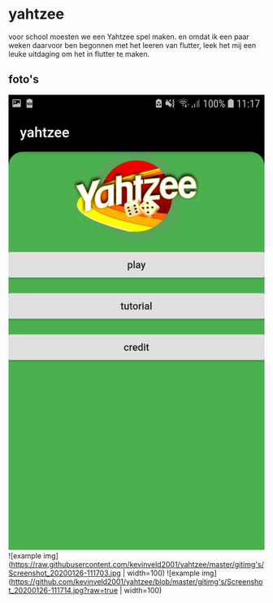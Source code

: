 # yahtzee

voor school moesten we een Yahtzee spel maken.
en omdat ik een paar weken daarvoor ben begonnen met het leeren van flutter, leek het mij een leuke uitdaging om het in flutter te maken.

## foto's

![example img](https://github.com/kevinveld2001/yahtzee/blob/master/gitimg's/Screenshot_20200126-111720.jpg?raw=true)
![example img](https://raw.githubusercontent.com/kevinveld2001/yahtzee/master/gitimg's/Screenshot_20200126-111703.jpg | width=100)
![example img](https://github.com/kevinveld2001/yahtzee/blob/master/gitimg's/Screenshot_20200126-111714.jpg?raw=true | width=100)

